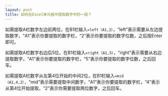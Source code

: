 ```yaml
---
layout: post
title: 如何在Excel单元格中提取数字中的一段？
---
```


<!--more-->

如需提取A栏数字左边前两位，在B1栏输入`=left（A1,2）`，“left”表示需要从左边提取数字，“A1”表示你要提取的数字栏，“2”表示你要提取的数字位数，之后按Enter即可。

如需提取A栏数字右边后5位，在B1栏输入`=right（A1,5）`，“right”表示需要从右边提取数字，“A1”表示你要提取的数字栏，“5”表示你要提取的数字位数，之后回车。

如需提取A栏数字从左第4位开始的中间2位，在B1栏输入`=mid（A1,4,2）`，“mid”表示需要提取中间数字，“A1”表示你要提取的数字栏，“4”表示从第4位开始提取，“2”表示你需要提取两位数字，之后回车。
